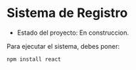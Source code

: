 <h1> Sistema de Registro</h1> 

- Estado del proyecto: En construccion.

Para ejecutar el sistema, debes poner: 

```npm install react```
